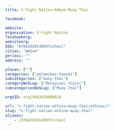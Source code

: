 ```yaml
---
title: X Fight Nation-Αθήνα-Muay Thai

facebook:

website:
organisation: X Fight Nation
facebookorg:
websiteorg:
UID: "07042020140937school"
cities: "Αθήνα"
perioxi: ""
address: ""

places: [""]
categories: ["polemikes-texnes"]
subcategories: ["muay-thai"]
categoryNoSLug: ["Πολεμικές τέχνες"]
subcategoriesNoSLug: ["Muay Thai"]

orgUID: org14042020000628

url: "x-fight-nation-athina-muay-thai/athina//"
slug: "x-fight-nation-athina-muay-thai"
aliases:
    - /07042020140937school
---
```





